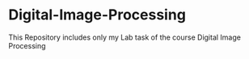 # Digital-Image-Processing
This Repository includes only my Lab task of the course Digital Image Processing
